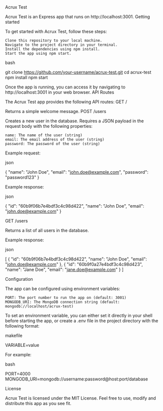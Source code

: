 Acrux Test

Acrux Test is an Express app that runs on http://localhost:3001.
Getting started

To get started with Acrux Test, follow these steps:

    Clone this repository to your local machine.
    Navigate to the project directory in your terminal.
    Install the dependencies using npm install.
    Start the app using npm start.

bash

git clone https://github.com/your-username/acrux-test.git
cd acrux-test
npm install
npm start

Once the app is running, you can access it by navigating to http://localhost:3001 in your web browser.
API Routes

The Acrux Test app provides the following API routes:
GET /

Returns a simple welcome message.
POST /users

Creates a new user in the database. Requires a JSON payload in the request body with the following properties:

    name: The name of the user (string)
    email: The email address of the user (string)
    password: The password of the user (string)

Example request:

json

{
  "name": "John Doe",
  "email": "john.doe@example.com",
  "password": "password123"
}

Example response:

json

{
  "id": "60b9f06b7e4bdf3c4c98d422",
  "name": "John Doe",
  "email": "john.doe@example.com"
}

GET /users

Returns a list of all users in the database.

Example response:

json

[
  {
    "id": "60b9f06b7e4bdf3c4c98d422",
    "name": "John Doe",
    "email": "john.doe@example.com"
  },
  {
    "id": "60b9f0a27e4bdf3c4c98d423",
    "name": "Jane Doe",
    "email": "jane.doe@example.com"
  }
]

Configuration

The app can be configured using environment variables:

    PORT: The port number to run the app on (default: 3001)
    MONGODB_URI: The MongoDB connection string (default: mongodb://localhost/acrux-test)

To set an environment variable, you can either set it directly in your shell before starting the app, or create a .env file in the project directory with the following format:

makefile

VARIABLE=value

For example:

bash

PORT=4000
MONGODB_URI=mongodb://username:password@host:port/database

License

Acrux Test is licensed under the MIT License. Feel free to use, modify and distribute this app as you see fit.